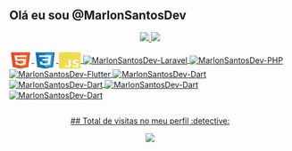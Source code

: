 <!--
**MarlonSantosDev/MarlonSantosDev** is a ✨ _special_ ✨ repository because its `README.md` (this file) appears on your GitHub profile.

Here are some ideas to get you started:

- 🔭 I’m currently working on ...
- 🌱 I’m currently learning ...
- 👯 I’m looking to collaborate on ...
- 🤔 I’m looking for help with ...
- 💬 Ask me about ...
- 📫 How to reach me: ...
- 😄 Pronouns: ...
- ⚡ Fun fact: ...
-->

## Olá eu sou @MarlonSantosDev<br/> 
<div align="center">
  <a href="https://github.com/MarlonSantosDev">
  <img height="180em" src="https://github-readme-stats.vercel.app/api?username=MarlonSantosDev&show_icons=true&theme=dark&include_all_commits=true&count_private=true"/>
  <img height="180em" src="https://github-readme-stats.vercel.app/api/top-langs/?username=MarlonSantosDev&layout=compact&langs_count=7&theme=dark"/>
</div>
<div style="display: inline_block"><br>
  <img align="center" alt="MarlonSantosDev-HTML" height="30" width="40" src="https://raw.githubusercontent.com/devicons/devicon/master/icons/html5/html5-original.svg">
  <img align="center" alt="MarlonSantosDev-CSS" height="30" width="40" src="https://raw.githubusercontent.com/devicons/devicon/master/icons/css3/css3-original.svg">
  <img align="center" alt="MarlonSantosDev-Js" height="30" width="40" src="https://raw.githubusercontent.com/devicons/devicon/master/icons/javascript/javascript-plain.svg">
  <img align="center" alt="MarlonSantosDev-Laravel" height="30" width="40" src="https://cdn.jsdelivr.net/gh/devicons/devicon/icons/laravel/laravel-plain-wordmark.svg">
  <img align="center" alt="MarlonSantosDev-PHP" height="30" width="40" src="https://cdn.jsdelivr.net/gh/devicons/devicon/icons/php/php-plain.svg">
  <img align="center" alt="MarlonSantosDev-Flutter" height="30" width="40" src="https://cdn.jsdelivr.net/gh/devicons/devicon/icons/flutter/flutter-original.svg">
  <img align="center" alt="MarlonSantosDev-Dart" height="30" width="40" src="https://cdn.jsdelivr.net/gh/devicons/devicon/icons/dart/dart-plain.svg">
  <img align="center" alt="MarlonSantosDev-Dart" height="30" width="40" src="https://cdn.jsdelivr.net/gh/devicons/devicon/icons/android/android-original.svg">
  <img align="center" alt="MarlonSantosDev-Dart" height="30" width="40" src="https://cdn.jsdelivr.net/gh/devicons/devicon/icons/apple/apple-original.svg">
  <img align="center" alt="MarlonSantosDev-Dart" height="30" width="40" src="https://cdn.jsdelivr.net/gh/devicons/devicon/icons/debian/debian-original.svg">
          
</div>
  
##

<p align="center"> 
    ## Total de visitas no meu perfil :detective: <br>
    <p align="center"> 
    <img alingn="center" src="https://profile-counter.glitch.me/MarlonSantosDev/count.svg" />
    </p>
</p>


